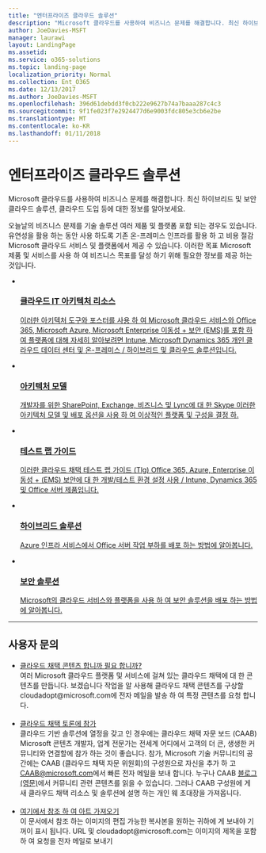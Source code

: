 ```yaml
---
title: "엔터프라이즈 클라우드 솔루션"
description: "Microsoft 클라우드를 사용하여 비즈니스 문제를 해결합니다. 최신 하이브리드 및 보안 클라우드 솔루션, 클라우드 도입 등에 대한 정보를 알아보세요."
author: JoeDavies-MSFT
manager: laurawi
layout: LandingPage
ms.assetid: 
ms.service: o365-solutions
ms.topic: landing-page
localization_priority: Normal
ms.collection: Ent_O365
ms.date: 12/13/2017
ms.author: JoeDavies-MSFT
ms.openlocfilehash: 396d61debdd3f0cb222e9627b74a7baaa287c4c3
ms.sourcegitcommit: 9f1fe023f7e2924477d6e9003fdc805e3cb6e2be
ms.translationtype: MT
ms.contentlocale: ko-KR
ms.lasthandoff: 01/11/2018
---
```

<h1>엔터프라이즈 클라우드 솔루션</h1>
<p>Microsoft 클라우드를 사용하여 비즈니스 문제를 해결합니다. 최신 하이브리드 및 보안 클라우드 솔루션, 클라우드 도입 등에 대한 정보를 알아보세요.</p>
<p>오늘날의 비즈니스 문제를 기술 솔루션 여러 제품 및 플랫폼 포함 되는 경우도 있습니다. 유연성을 활용 하는 동안 사용 하도록 기존 온-프레미스 인프라를 활용 하 고 비용 절감 Microsoft 클라우드 서비스 및 플랫폼에서 제공 수 있습니다. 이러한 목표 Microsoft 제품 및 서비스를 사용 하 여 비즈니스 목표를 달성 하기 위해 필요한 정보를 제공 하는 것입니다.</p>
<ul class="cardsF panelContent">
    <li>
        <a href="/office365/enterprise/microsoft-cloud-it-architecture-resources">
        <div class="cardSize">
            <div class="cardPadding">
                <div class="card">
                    <div class="cardImageOuter">
                        <div class="cardImage">
                            <img src="https://docs.microsoft.com/en-us/media/common/i_cloud_it_architecture.svg" alt="" />
                        </div>
                    </div>
                    <div class="cardText">
                        <h3>클라우드 IT 아키텍처 리소스</h3>
                <p>이러한 아키텍처 도구와 포스터를 사용 하 여 Microsoft 클라우드 서비스와 Office 365, Microsoft Azure, Microsoft Enterprise 이동성 + 보안 (EMS)를 포함 하 여 플랫폼에 대해 자세히 알아보려면 Intune, Microsoft Dynamics 365 개인 클라우드 데이터 센터 및 온-프레미스 / 하이브리드 및 클라우드 솔루션입니다.</p>
                    </div>
                </div>
            </div>
        </div>
        </a>
    </li> 
    <li>
        <a href="/office365/enterprise/architectural-models-for-sharepoint-exchange-skype-for-business-and-lync">
        <div class="cardSize">
            <div class="cardPadding">
                <div class="card">
                    <div class="cardImageOuter">
                        <div class="cardImage">
                            <img src="https://docs.microsoft.com/media/common/i_architecture.svg" alt="" />
                        </div>
                    </div>
                    <div class="cardText">
                        <h3>아키텍처 모델</h3>
                <p>개발자를 위한 SharePoint, Exchange, 비즈니스 및 Lync에 대 한 Skype 이러한 아키텍처 모델 및 배포 옵션을 사용 하 여 이상적인 플랫폼 및 구성을 결정 하.</p>
                    </div>
                </div>
            </div>
        </div>
        </a>
    </li>
    <li>
        <a href="/office365/enterprise/cloud-adoption-test-lab-guides-tlgs">
        <div class="cardSize">
            <div class="cardPadding">
                <div class="card">
                    <div class="cardImageOuter">
                        <div class="cardImage">
                            <img src="https://docs.microsoft.com/media/common/i_test.svg" alt="" />
                        </div>
                    </div>
                    <div class="cardText">
                        <h3>테스트 랩 가이드</h3>
                <p>이러한 클라우드 채택 테스트 랩 가이드 (Tlg) Office 365, Azure, Enterprise 이동성 + (EMS) 보안에 대 한 개발/테스트 환경 설정 사용 / Intune, Dynamics 365 및 Office 서버 제품입니다.</p>
                    </div>
                </div>
            </div>
        </div>
        </a>
    </li>
    <li>
        <a href="/office365/enterprise/hybrid-solutions">
        <div class="cardSize">
            <div class="cardPadding">
                <div class="card">
                    <div class="cardImageOuter">
                        <div class="cardImage">
                            <img src="https://docs.microsoft.com/en-us/media/common/i_hybrid.svg" alt="" />
                        </div>
                    </div>
                    <div class="cardText">
                        <h3>하이브리드 솔루션</h3>
                <p>Azure 인프라 서비스에서 Office 서버 작업 부하를 배포 하는 방법에 알아봅니다.</p>
                    </div>
                </div>
            </div>
        </div>
        </a>
    </li>
    <li>
        <a href="/office365/enterprise/security-solutions">
        <div class="cardSize">
            <div class="cardPadding">
                <div class="card">
                    <div class="cardImageOuter">
                        <div class="cardImage">
                            <img src="https://docs.microsoft.com/media/common/i_cloud-security.svg" alt="" />
                        </div>
                    </div>
                    <div class="cardText">
                        <h3>보안 솔루션</h3>
                <p>Microsoft의 클라우드 서비스와 플랫폼을 사용 하 여 보안 솔루션을 배포 하는 방법에 알아봅니다.</p>
                    </div>
                </div>
            </div>
        </div>
        </a>
    </li>
</ul>

---

<h2>사용자 문의</h2>
<ul>
    <li><a href="mailto:cloudadopt@microsoft.com?Subject=[Cloud%20Adoption%20Content%20Feedback]:%20">클라우드 채택 콘텐츠 합니까 필요 합니까?</a><br>여러 Microsoft 클라우드 플랫폼 및 서비스에 걸쳐 있는 클라우드 채택에 대 한 콘텐츠를 만듭니다. 보겠습니다 작업을 알 사용해 클라우드 채택 콘텐츠를 구상할 cloudadopt@microsoft.com에 전자 메일을 발송 하 여 특정 콘텐츠를 요청 합니다.</li><br>
    <li><a href="https://aka.ms/caab">클라우드 채택 토론에 참가</a><br>클라우드 기반 솔루션에 열정을 갖고 인 경우에는 클라우드 채택 자문 보드 (CAAB) Microsoft 콘텐츠 개발자, 업계 전문가는 전세계 어디에서 고객의 더 큰, 생생한 커뮤니티와 연결할에 참가 하는 것이 좋습니다. 참가, Microsoft 기술 커뮤니티의 공간에는 CAAB (클라우드 채택 자문 위원회)의 구성원으로 자신을 추가 하 고 <a href="mailto:caab@microsoft.com?Subject=I%20just%20joined%20the%20Cloud%20Adoption%20Advisory%20Board!">CAAB@microsoft.com</a>에서 빠른 전자 메일을 보내 합니다. 누구나 CAAB <a href="https://blogs.technet.com/b/solutions_advisory_board/">블로그 (영문)</a>에서 커뮤니티 관련 콘텐츠를 읽을 수 있습니다. 그러나 CAAB 구성원에 게 새 클라우드 채택 리소스 및 솔루션에 설명 하는 개인 웨 초대장을 가져옵니다.</li><br>
    <li><a href="mailto:cloudadopt@microsoft.com?subject=[Art%20Request]:%20">여기에서 참조 하 여 아트 가져오기</a><br>이 문서에서 참조 하는 이미지의 편집 가능한 복사본을 원하는 귀하에 게 보내야 기꺼이 표시 됩니다. URL 및 cloudadopt@microsoft.com는 이미지의 제목을 포함 하 여 요청을 전자 메일로 보내기</li>
</ul>